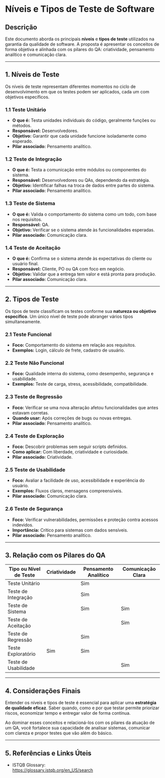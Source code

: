 # Níveis e Tipos de Teste de Software

## Descrição

Este documento aborda os principais **níveis** e **tipos de teste** utilizados na garantia da qualidade de software. A proposta é apresentar os conceitos de forma objetiva e alinhada com os pilares do QA: criatividade, pensamento analítico e comunicação clara.

---

## 1. Níveis de Teste

Os níveis de teste representam diferentes momentos no ciclo de desenvolvimento em que os testes podem ser aplicados, cada um com objetivos específicos.

### 1.1 Teste Unitário

- **O que é:** Testa unidades individuais do código, geralmente funções ou métodos.
- **Responsável:** Desenvolvedores.
- **Objetivo:** Garantir que cada unidade funcione isoladamente como esperado.
- **Pilar associado:** Pensamento analítico.

### 1.2 Teste de Integração

- **O que é:** Testa a comunicação entre módulos ou componentes do sistema.
- **Responsável:** Desenvolvedores ou QAs, dependendo da estratégia.
- **Objetivo:** Identificar falhas na troca de dados entre partes do sistema.
- **Pilar associado:** Pensamento analítico.

### 1.3 Teste de Sistema

- **O que é:** Valida o comportamento do sistema como um todo, com base nos requisitos.
- **Responsável:** QA.
- **Objetivo:** Verificar se o sistema atende às funcionalidades esperadas.
- **Pilar associado:** Comunicação clara.

### 1.4 Teste de Aceitação

- **O que é:** Confirma se o sistema atende às expectativas do cliente ou usuário final.
- **Responsável:** Cliente, PO ou QA com foco em negócio.
- **Objetivo:** Validar que a entrega tem valor e está pronta para produção.
- **Pilar associado:** Comunicação clara.

---

## 2. Tipos de Teste

Os tipos de teste classificam os testes conforme sua **natureza ou objetivo específico**. Um único nível de teste pode abranger vários tipos simultaneamente.

### 2.1 Teste Funcional

- **Foco:** Comportamento do sistema em relação aos requisitos.
- **Exemplos:** Login, cálculo de frete, cadastro de usuário.

### 2.2 Teste Não Funcional

- **Foco:** Qualidade interna do sistema, como desempenho, segurança e usabilidade.
- **Exemplos:** Teste de carga, stress, acessibilidade, compatibilidade.

### 2.3 Teste de Regressão

- **Foco:** Verificar se uma nova alteração afetou funcionalidades que antes estavam corretas.
- **Quando usar:** Após correções de bugs ou novas entregas.
- **Pilar associado:** Pensamento analítico.

### 2.4 Teste de Exploração

- **Foco:** Descobrir problemas sem seguir scripts definidos.
- **Como aplicar:** Com liberdade, criatividade e curiosidade.
- **Pilar associado:** Criatividade.

### 2.5 Teste de Usabilidade

- **Foco:** Avaliar a facilidade de uso, acessibilidade e experiência do usuário.
- **Exemplos:** Fluxos claros, mensagens compreensíveis.
- **Pilar associado:** Comunicação clara.

### 2.6 Teste de Segurança

- **Foco:** Verificar vulnerabilidades, permissões e proteção contra acessos indevidos.
- **Importância:** Crítico para sistemas com dados sensíveis.
- **Pilar associado:** Pensamento analítico.

---

## 3. Relação com os Pilares do QA

| Tipo ou Nível de Teste | Criatividade | Pensamento Analítico | Comunicação Clara |
|------------------------|--------------|----------------------|--------------------|
| Teste Unitário         |              | Sim                  |                    |
| Teste de Integração    |              | Sim                  |                    |
| Teste de Sistema       |              | Sim                  | Sim                |
| Teste de Aceitação     |              |                      | Sim                |
| Teste de Regressão     |              | Sim                  |                    |
| Teste Exploratório     | Sim          | Sim                  |                    |
| Teste de Usabilidade   |              |                      | Sim                |

---

## 4. Considerações Finais

Entender os níveis e tipos de teste é essencial para aplicar uma **estratégia de qualidade eficaz**. Saber quando, como e por que testar permite priorizar riscos, economizar tempo e entregar valor de forma contínua.

Ao dominar esses conceitos e relacioná-los com os pilares da atuação de um QA, você fortalece sua capacidade de analisar sistemas, comunicar com clareza e propor testes que vão além do básico.

---

## 5. Referências e Links Úteis

- ISTQB Glossary:  
  https://glossary.istqb.org/en_US/search

